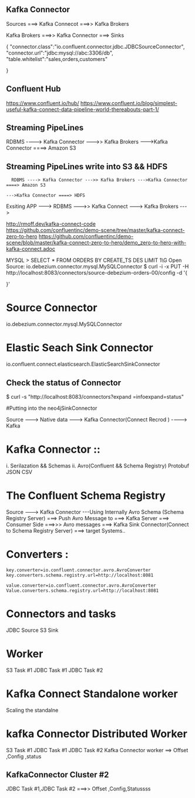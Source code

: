 
 Kafka Connector 
-----------------------------------------------------
Sources ===> Kafka Connecot ===>> Kafka Brokers 

Kafka Brokers ===>> Kafka Connector ===> Sinks 

{
"connector.class":"io.confluent.connector.jdbc.JDBCSourceConnector",
"connector.url":"jdbc:mysql://abc:3306/db",
"table.whitelist":"sales,orders,customers"

}

Confluent Hub 
--------------------------------------
https://www.confluent.io/hub/
https://www.confluent.io/blog/simplest-useful-kafka-connect-data-pipeline-world-thereabouts-part-1/


 Streaming PipeLines
 --------------------------------------
   RDBMS ----> Kafka Connector --->> Kafka Brokers --->Kafka Connector ====> Amazon S3
   
 Streaming PipeLines write into S3 && HDFS 
--------------------------------------
      RDBMS ----> Kafka Connector --->> Kafka Brokers --->Kafka Connector ====> Amazon S3
                                                                                     --->Kafka Connector ====> HDFS 
																					 


  Exsiting APP ---> RDBMS --->> Kafka Connect ---> Kafka Brokers ---> 
  
  http://rmoff.dev/kafka-connect-code
https://github.com/confluentinc/demo-scene/tree/master/kafka-connect-zero-to-hero
https://github.com/confluentinc/demo-scene/blob/master/kafka-connect-zero-to-hero/demo_zero-to-hero-with-kafka-connect.adoc


MYSQL > SELECT * FROM ORDERS BY CREATE_TS DES LIMIT 1\G
Open Source: io.debezium.connector.mysql.MySQLConnector 
$ curl -i -x PUT -H http://localhost:8083/connectors/source-debezium-orders-00/config -d '{

}'

# Source Connector 
io.debezium.connector.mysql.MySQLConnector 

# Elastic Seach Sink Connector 
 io.confluent.connect.elasticsearch.ElasticSearchSinkConnector 
 
 ## Check the status of Connector 
 $ curl -s "http://localhost:8083/connectors?expand =infoexpand=status"
 
#Putting into the neo4jSinkConnector 


Source ---> Native data ---> Kafka Connector(Connect Recrod ) ----> Kafka 


Kafka Connector ::
===================================
i. Serilazation && Schemas 
ii. Avro(Confluent && Schema Registry)
 Protobuf
 JSON 
 CSV 
 
 # The Confluent Schema Registry 
 Source ---> Kafka Connector ---Using Internally Avro Schema (Schema Registry Server) ===> Push Avro Message to ===> Kafka Server ===>
                          Consumer Side ===>>> Avro messages ===> Kafka Sink Connector(Connect to Schema Registry Server) ===> target Systems..

# Converters :
	key.converter=io.confluent.connector.avro.AvroConverter
	key.converters.schema.registry.url=http://localhost:8081
	
	value.converter=io.confluent.connector.avro.AvroConverter
	Value.converters.schema.registry.url=http://localhost:8081
 

# Connectors and tasks

JDBC Source                                   S3 Sink
   
# Worker 
   S3 Task #1
   JDBC Task #1                 JDBC Task #2    

# Kafka Connect Standalone worker 

Scaling the standalne

# kafka Connector Distributed Worker 
  S3 Task #1
  JDBC Task #1   JDBC Task #2
  Kafka Connector worker ==> Offset ,Config ,status 
  
 ## KafkaConnector Cluster #2

  JDBC Task #1,JDBC Task #2  ===>> Offset ,Config,Statussss 
  



